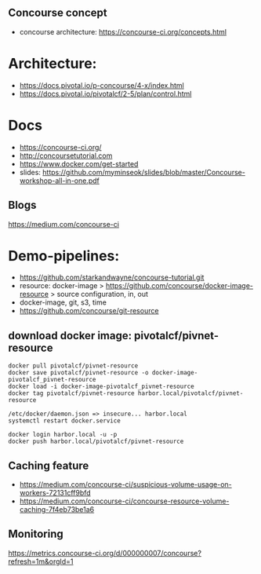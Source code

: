 ## Concourse concept
* concourse architecture: https://concourse-ci.org/concepts.html


# Architecture: 
- https://docs.pivotal.io/p-concourse/4-x/index.html
- https://docs.pivotal.io/pivotalcf/2-5/plan/control.html


# Docs
- https://concourse-ci.org/
- http://concoursetutorial.com
- https://www.docker.com/get-started
- slides: https://github.com/myminseok/slides/blob/master/Concourse-workshop-all-in-one.pdf

## Blogs
https://medium.com/concourse-ci


# Demo-pipelines: 
- https://github.com/starkandwayne/concourse-tutorial.git
- resource: docker-image > https://github.com/concourse/docker-image-resource > source configuration, in, out
- docker-image, git, s3, time
- https://github.com/concourse/git-resource

## download docker image: pivotalcf/pivnet-resource
```
docker pull pivotalcf/pivnet-resource
docker save pivotalcf/pivnet-resource -o docker-image-pivotalcf_pivnet-resource
docker load -i docker-image-pivotalcf_pivnet-resource
docker tag pivotalcf/pivnet-resource harbor.local/pivotalcf/pivnet-resource

/etc/docker/daemon.json => insecure... harbor.local
systemctl restart docker.service

docker login harbor.local -u -p 
docker push harbor.local/pivotalcf/pivnet-resource

```

## Caching feature
- https://medium.com/concourse-ci/suspicious-volume-usage-on-workers-72131cff9bfd
- https://medium.com/concourse-ci/concourse-resource-volume-caching-7f4eb73be1a6

## Monitoring
https://metrics.concourse-ci.org/d/000000007/concourse?refresh=1m&orgId=1


